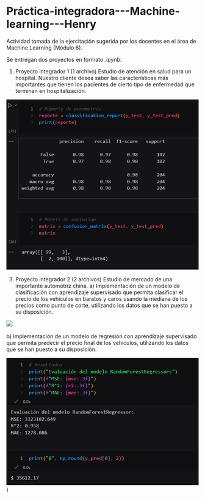 # Práctica-integradora---Machine-learning---Henry
Actividad tomada de la ejercitación sugerida por los docentes en el área de Machine Learning (Módulo 6).

Se entregan dos proyectos en formato .ipynb:

1) Proyecto integrador 1 (1 archivo)
     Estudio de atención en salud para un hospital.
     Nuestro cliente desea saber las características más importantes que tienen los pacientes de cierto tipo de enfermedad que terminan en hospitalización.
   
![](https://github.com/GermanSartori/Pr-ctica-integradora---Machine-learning---Henry/blob/main/src/1_hospital.png)



3) Proyecto integrador 2 (2 archivos)
    Estudio de mercado de una importante automotriz china.
   a) Implementación de un modelo de clasificación con aprendizaje supervisado que permita clasificar el precio de los vehículos en baratos y caros usando la mediana de los precios como punto de corte, utilizando los datos que se han puesto a su disposición.
   
![]([https://github.com/GermanSartori/Pr-ctica-integradora---Machine-learning---Henry/blob/main/src/1_hospital.png](https://github.com/GermanSartori/Pr-ctica-integradora---Machine-learning---Henry/blob/main/src/2_clasificacion.png))



   b) Implementación de un modelo de regresión con aprendizaje supervisado que permita predecir el precio final de los vehículos, utilizando los datos que se han puesto a su disposición.
   
![](https://github.com/GermanSartori/Pr-ctica-integradora---Machine-learning---Henry/blob/main/src/2_regresion.png))
